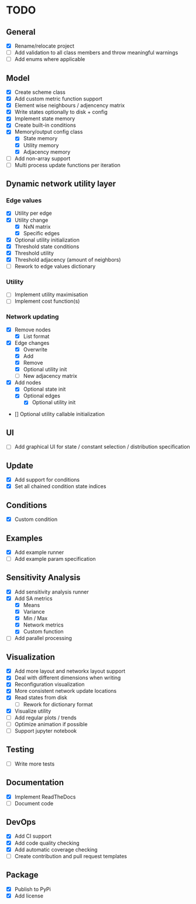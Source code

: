 # TODO

## General
- [x] Rename/relocate project
- [ ] Add validation to all class members and throw meaningful warnings
- [ ] Add enums where applicable

## Model
- [x] Create scheme class
- [x] Add custom metric function support
- [x] Element wise neighbours / adjencency matrix
- [x] Write states optionally to disk + config
- [x] Implement state memory
- [x] Create built-in conditions
- [x] Memory/output config class
  - [x] State memory
  - [x] Utility memory
  - [x] Adjacency memory
- [ ] Add non-array support
- [ ] Multi process update functions per iteration

## Dynamic network utility layer


### Edge values
- [x] Utility per edge
- [x] Utility change
  - [x] NxN matrix
  - [x] Specific edges
- [x] Optional utility initialization 
- [x] Threshold state conditions
- [x] Threshold utility
- [x] Threshold adjacency (amount of neighbors)
- [ ] Rework to edge values dictionary

### Utility
- [ ] Implement utility maximisation
- [ ] Implement cost function(s)

### Network updating
<!-- - [ ] Order update dictionary -> First utility then network? -->
- [x] Remove nodes
  - [x] List format
- [x] Edge changes
  - [x] Overwrite
  - [x] Add
  - [x] Remove
  - [x] Optional utility init
  - [ ] New adjacency matrix
- [x] Add nodes
  - [x] Optional state init
  - [x] Optional edges 
    - [x] Optional utility init
- [] Optional utility callable initialization

## UI
- [ ] Add graphical UI for state / constant selection / distribution specification

## Update
- [x] Add support for conditions
- [x] Set all chained condition state indices

## Conditions
- [x] Custom condition

## Examples
- [x] Add example runner
- [ ] Add example param specification

## Sensitivity Analysis
- [x] Add sensitivity analysis runner
- [x] Add SA metrics
  - [x] Means
  - [x] Variance
  - [x] Min / Max
  - [x] Network metrics
  - [x] Custom function
- [ ] Add parallel processing

## Visualization
- [x] Add more layout and networkx layout support
- [x] Deal with different dimensions when writing
- [x] Reconfiguration visualization
- [x] More consistent network update locations
- [x] Read states from disk
  - [ ] Rework for dictionary format
- [x] Visualize utility
- [ ] Add regular plots / trends
- [ ] Optimize animation if possible
- [ ] Support jupyter notebook

## Testing
- [ ] Write more tests

## Documentation
- [x] Implement ReadTheDocs
- [ ] Document code

## DevOps
- [x] Add CI support
- [x] Add code quality checking
- [x] Add automatic coverage checking
- [ ] Create contribution and pull request templates

## Package
- [x] Publish to PyPi
- [x] Add license